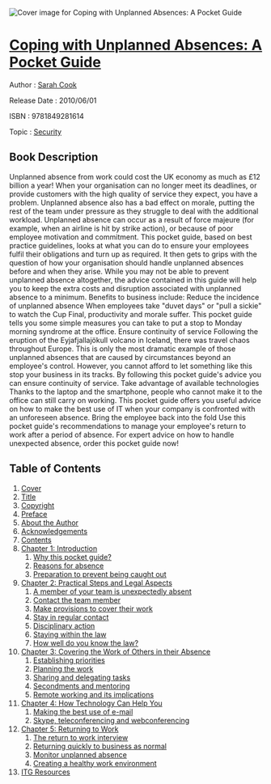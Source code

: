 ![Cover image for Coping with Unplanned Absences: A Pocket Guide](https://imgdetail.ebookreading.net/cover/cover/security/EB9781849281614.jpg)

[Coping with Unplanned Absences: A Pocket Guide](https://ebookreading.net/view/book/Coping+with+Unplanned+Absences%3A+A+Pocket+Guide-EB9781849281614_1.html "Coping with Unplanned Absences: A Pocket Guide")
====================================================================================================================

Author : [Sarah Cook](https://ebookreading.net/search/author/Sarah+Cook)

Release Date : 2010/06/01

ISBN : 9781849281614

Topic : [Security](https://ebookreading.net/search/category/security)

Book Description
-----------------

Unplanned absence from work could cost the UK economy as much as £12 billion a year! 
When your organisation can no longer meet its deadlines, or provide customers with the high quality of service they expect, you have a problem. Unplanned absence also has a bad effect on morale, putting the rest of the team under pressure as they struggle to deal with the additional workload. Unplanned absence can occur as a result of force majeure (for example, when an airline is hit by strike action), or because of poor employee motivation and commitment. 
This pocket guide, based on best practice guidelines, looks at what you can do to ensure your employees fulfil their obligations and turn up as required. It then gets to grips with the question of how your organisation should handle unplanned absences before and when they arise. While you may not be able to prevent unplanned absence altogether, the advice contained in this guide will help you to keep the extra costs and disruption associated with unplanned absence to a minimum. 
Benefits to business include:
Reduce the incidence of unplanned absence      When employees take "duvet days" or "pull a sickie" to watch the Cup Final, productivity and morale suffer. This pocket guide tells you some simple measures you can take to put a stop to Monday morning syndrome at the office. Ensure continuity of service      Following the eruption of the Eyjafjallajökull volcano in Iceland, there was travel chaos throughout Europe. This is only the most dramatic example of those unplanned absences that are caused by circumstances beyond an employee's control. However, you cannot afford to let something like this stop your business in its tracks. By following this pocket guide's advice you can ensure continuity of service. Take advantage of available technologies      Thanks to the laptop and the smartphone, people who cannot make it to the office can still carry on working. This pocket guide offers you useful advice on how to make the best use of IT when your company is confronted with an unforeseen absence. Bring the employee back into the fold      Use this pocket guide's recommendations to manage your employee's return to work after a period of absence. For expert advice on how to handle unexpected absence, order this pocket guide now!
              
Table of Contents
-----------------

1. [Cover](https://ebookreading.net/view/book/Coping+with+Unplanned+Absences%3A+A+Pocket+Guide-EB9781849281614_1.html)
1. [Title](https://ebookreading.net/view/book/Coping+with+Unplanned+Absences%3A+A+Pocket+Guide-EB9781849281614_3.html)
1. [Copyright](https://ebookreading.net/view/book/Coping+with+Unplanned+Absences%3A+A+Pocket+Guide-EB9781849281614_4.html)
1. [Preface](https://ebookreading.net/view/book/Coping+with+Unplanned+Absences%3A+A+Pocket+Guide-EB9781849281614_5.html)
1. [About the Author](https://ebookreading.net/view/book/Coping+with+Unplanned+Absences%3A+A+Pocket+Guide-EB9781849281614_6.html)
1. [Acknowledgements](https://ebookreading.net/view/book/Coping+with+Unplanned+Absences%3A+A+Pocket+Guide-EB9781849281614_7.html)
1. [Contents](https://ebookreading.net/view/book/Coping+with+Unplanned+Absences%3A+A+Pocket+Guide-EB9781849281614_8.html)
1. [Chapter 1: Introduction](https://ebookreading.net/view/book/Coping+with+Unplanned+Absences%3A+A+Pocket+Guide-EB9781849281614_9.html)
    1. [Why this pocket guide?](https://ebookreading.net/view/book/Coping+with+Unplanned+Absences%3A+A+Pocket+Guide-EB9781849281614_9.html#level1)
    1. [Reasons for absence](https://ebookreading.net/view/book/Coping+with+Unplanned+Absences%3A+A+Pocket+Guide-EB9781849281614_9.html#level2)
    1. [Preparation to prevent being caught out](https://ebookreading.net/view/book/Coping+with+Unplanned+Absences%3A+A+Pocket+Guide-EB9781849281614_9.html#level3)
1. [Chapter 2: Practical Steps and Legal Aspects](https://ebookreading.net/view/book/Coping+with+Unplanned+Absences%3A+A+Pocket+Guide-EB9781849281614_10.html)
    1. [A member of your team is unexpectedly absent](https://ebookreading.net/view/book/Coping+with+Unplanned+Absences%3A+A+Pocket+Guide-EB9781849281614_10.html#level4)
    1. [Contact the team member](https://ebookreading.net/view/book/Coping+with+Unplanned+Absences%3A+A+Pocket+Guide-EB9781849281614_10.html#level5)
    1. [Make provisions to cover their work](https://ebookreading.net/view/book/Coping+with+Unplanned+Absences%3A+A+Pocket+Guide-EB9781849281614_10.html#level6)
    1. [Stay in regular contact](https://ebookreading.net/view/book/Coping+with+Unplanned+Absences%3A+A+Pocket+Guide-EB9781849281614_10.html#level7)
    1. [Disciplinary action](https://ebookreading.net/view/book/Coping+with+Unplanned+Absences%3A+A+Pocket+Guide-EB9781849281614_10.html#level8)
    1. [Staying within the law](https://ebookreading.net/view/book/Coping+with+Unplanned+Absences%3A+A+Pocket+Guide-EB9781849281614_10.html#level9)
    1. [How well do you know the law?](https://ebookreading.net/view/book/Coping+with+Unplanned+Absences%3A+A+Pocket+Guide-EB9781849281614_10.html#level10)
1. [Chapter 3: Covering the Work of Others in their Absence](https://ebookreading.net/view/book/Coping+with+Unplanned+Absences%3A+A+Pocket+Guide-EB9781849281614_11.html)
    1. [Establishing priorities](https://ebookreading.net/view/book/Coping+with+Unplanned+Absences%3A+A+Pocket+Guide-EB9781849281614_11.html#level11)
    1. [Planning the work](https://ebookreading.net/view/book/Coping+with+Unplanned+Absences%3A+A+Pocket+Guide-EB9781849281614_11.html#level12)
    1. [Sharing and delegating tasks](https://ebookreading.net/view/book/Coping+with+Unplanned+Absences%3A+A+Pocket+Guide-EB9781849281614_11.html#level13)
    1. [Secondments and mentoring](https://ebookreading.net/view/book/Coping+with+Unplanned+Absences%3A+A+Pocket+Guide-EB9781849281614_11.html#level14)
    1. [Remote working and its implications](https://ebookreading.net/view/book/Coping+with+Unplanned+Absences%3A+A+Pocket+Guide-EB9781849281614_11.html#level15)
1. [Chapter 4: How Technology Can Help You](https://ebookreading.net/view/book/Coping+with+Unplanned+Absences%3A+A+Pocket+Guide-EB9781849281614_12.html)
    1. [Making the best use of e-mail](https://ebookreading.net/view/book/Coping+with+Unplanned+Absences%3A+A+Pocket+Guide-EB9781849281614_12.html#level16)
    1. [Skype, teleconferencing and webconferencing](https://ebookreading.net/view/book/Coping+with+Unplanned+Absences%3A+A+Pocket+Guide-EB9781849281614_12.html#level17)
1. [Chapter 5: Returning to Work](https://ebookreading.net/view/book/Coping+with+Unplanned+Absences%3A+A+Pocket+Guide-EB9781849281614_13.html)
    1. [The return to work interview](https://ebookreading.net/view/book/Coping+with+Unplanned+Absences%3A+A+Pocket+Guide-EB9781849281614_13.html#level18)
    1. [Returning quickly to business as normal](https://ebookreading.net/view/book/Coping+with+Unplanned+Absences%3A+A+Pocket+Guide-EB9781849281614_13.html#level19)
    1. [Monitor unplanned absence](https://ebookreading.net/view/book/Coping+with+Unplanned+Absences%3A+A+Pocket+Guide-EB9781849281614_13.html#level20)
    1. [Creating a healthy work environment](https://ebookreading.net/view/book/Coping+with+Unplanned+Absences%3A+A+Pocket+Guide-EB9781849281614_13.html#level21)
1. [ITG Resources](https://ebookreading.net/view/book/Coping+with+Unplanned+Absences%3A+A+Pocket+Guide-EB9781849281614_14.html)
